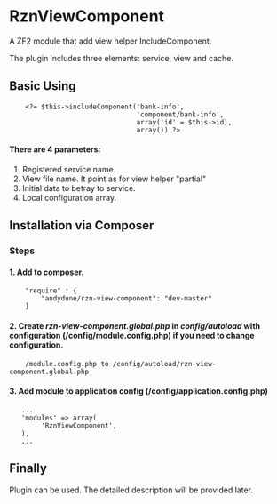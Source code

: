 RznViewComponent
================

A ZF2 module that add view helper IncludeComponent.

The plugin includes three elements: service, view and cache.


## Basic Using

```	
    <?= $this->includeComponent('bank-info', 	
                                'component/bank-info', 	
                                array('id' = $this->id), 
                                array()) ?>
```
 
#### There are 4 parameters:
 
 1. Registered service name.
 2. View file name. It point as for view helper "partial"
 3. Initial data to betray to service.
 4. Local configuration array.
 


## Installation via Composer

### Steps 

#### 1. Add to composer.
```
    "require" : {
        "andydune/rzn-view-component": "dev-master"
    }
```

#### 2. Create *rzn-view-component.global.php* in *config/autoload* with configuration (/config/module.config.php) if you need to change configuration.
```
    /module.config.php to /config/autoload/rzn-view-component.global.php
```

#### 3. Add module to application config (/config/application.config.php)
```
   ...
   'modules' => array(
        'RznViewComponent',
   ),
   ...
```

## Finally
 Plugin can be used. The detailed description will be provided later.
